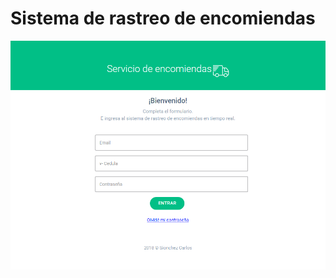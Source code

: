 # Sistema de rastreo de encomiendas

![login](https://github.com/lilicolls/rastreoPaquetes/blob/master/docs/images/login.PNG)